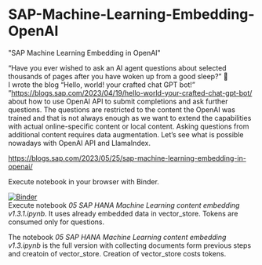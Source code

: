# SAP-Machine-Learning-Embedding-OpenAI
"SAP Machine Learning Embedding in OpenAI"<br>

“Have you ever wished to ask an AI agent questions about selected thousands of pages after you have woken up from a good sleep?” 🙂 <br>
I wrote the blog “Hello, world! your crafted chat GPT bot!” ”https://blogs.sap.com/2023/04/19/hello-world-your-crafted-chat-gpt-bot/ about how to use OpenAI API to submit completions and ask further questions. The questions are restricted to the content the OpenAI was trained and that is not always enough as we want to extend the capabilities with actual online-specific content or local content.
Asking questions from additional content requires data augmentation. Let’s see what is possible nowadays with OpenAI API and LlamaIndex.

https://blogs.sap.com/2023/05/25/sap-machine-learning-embedding-in-openai/ 

Execute notebook in your browser with Binder. <br>

[![Binder](https://mybinder.org/badge_logo.svg)](https://mybinder.org/v2/gh/itsergiu/SAP-Machine-Learning-Embedding-OpenAI/HEAD) <br>
Execute notebook _05 SAP HANA Machine Learning content embedding v1.3.1.ipynb_. It uses already embedded data in vector_store. Tokens are consumed only for questions.

The notebook _05 SAP HANA Machine Learning content embedding v1.3.ipynb_ is the full version with collecting documents form previous steps and creatoin of vector_store. Creation of vector_store costs tokens.

